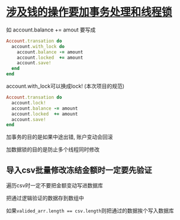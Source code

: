 # [涉及钱的操作要加事务处理和线程锁](2019/11/data-lock)

如 account.balance += amout 要写成

```ruby
Account.transation do
  account.with_lock do
    account.balance -= amount
    account.locked  += amount
    account.save!
  end
end
```

account.with_lock可以换成lock! (本次项目的规范)

```ruby
Account.transation do
  account.lock!
  account.balance -= amount
  account.locked  += amount
  account.save!
end
```

加事务的目的是如果中途出错, 账户变动会回滚

加数据锁的目的是防止多个线程同时修改

## 导入csv批量修改冻结金额时一定要先验证

遍历csv时一定不要把金额变动写进数据库

把通过逻辑验证的数据存到数组中

如果`valided_arr.length == csv.length`则把通过的数据挨个写入数据库

